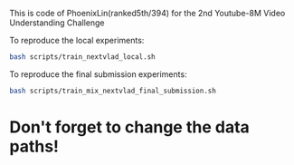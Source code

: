 This is code of PhoenixLin(ranked5th/394) for the 2nd Youtube-8M Video Understanding Challenge

To reproduce the local experiments:
```bash
bash scripts/train_nextvlad_local.sh
```

To reproduce the final submission experiments:
```bash
bash scripts/train_mix_nextvlad_final_submission.sh
```
# Don't forget to change the data paths!
